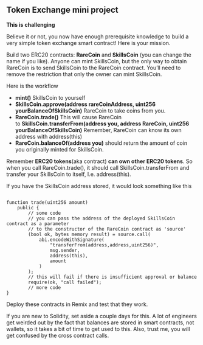 ## Token Exchange mini project

**This is challenging**

Believe it or not, you now have enough prerequisite knowledge to build a very simple token exchange smart contract! Here is your mission.

Build two ERC20 contracts: **RareCoin** and **SkillsCoin** (you can change the name if you like). Anyone can mint SkillsCoin, but the only way to obtain RareCoin is to send SkillsCoin to the RareCoin contract. You’ll need to remove the restriction that only the owner can mint SkillsCoin.

Here is the workflow

- **mint()** SkillsCoin to yourself
- **SkillsCoin.approve(address rareCoinAddress, uint256 yourBalanceOfSkillsCoin)** RareCoin to take coins from you.
- **RareCoin.trade()** This will cause RareCoin to **SkillsCoin.transferFrom(address you, address RareCoin, uint256 yourBalanceOfSkillsCoin)** Remember, RareCoin can know its own address with address(this)
- **RareCoin.balanceOf(address you)** should return the amount of coin you originally minted for SkillsCoin.

Remember **ERC20 tokens**(aka contract) **can own other ERC20 tokens**. So when you call RareCoin.trade(), it should call SkillsCoin.transferFrom and transfer your SkillsCoin to itself, I.e. address(this).

If you have the SkillsCoin address stored, it would look something like this

```solidity

function trade(uint256 amount) 
    public {
        // some code
        // you can pass the address of the deployed SkillsCoin contract as a parameter 
        // to the constructor of the RareCoin contract as 'source'
        (bool ok, bytes memory result) = source.call(
            abi.encodeWithSignature(
                "transferFrom(address,address,uint256)", 
                msg.sender, 
                address(this), 
                amount
            )
        );
        // this will fail if there is insufficient approval or balance
        require(ok, "call failed");
        // more code
}

```

Deploy these contracts in Remix and test that they work.

If you are new to Solidity, set aside a couple days for this. A lot of engineers get weirded out by the fact that balances are stored in smart contracts, not wallets, so it takes a bit of time to get used to this. Also, trust me, you will get confused by the cross contract calls.

